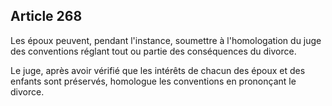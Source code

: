 Article 268
----
Les époux peuvent, pendant l'instance, soumettre à l'homologation du juge des
conventions réglant tout ou partie des conséquences du divorce.

Le juge, après avoir vérifié que les intérêts de chacun des époux et des enfants
sont préservés, homologue les conventions en prononçant le divorce.
